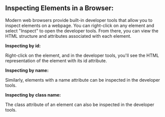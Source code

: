 ﻿## Inspecting Elements in a Browser: ##

Modern web browsers provide built-in developer tools that allow you to inspect elements on a webpage. You can right-click on any element and select "Inspect" to open the developer tools. From there, you can view the HTML structure and attributes associated with each element.

**Inspecting by id:**

Right-click on the element, and in the developer tools, you'll see the HTML representation of the element with its id attribute.

**Inspecting by name:**

Similarly, elements with a name attribute can be inspected in the developer tools.

**Inspecting by class name:**

The class attribute of an element can also be inspected in the developer tools.
